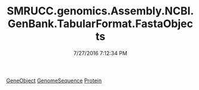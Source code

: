 ﻿---
title: SMRUCC.genomics.Assembly.NCBI.GenBank.TabularFormat.FastaObjects
date: 7/27/2016 7:12:34 PM
---

[GeneObject](T-SMRUCC.genomics.Assembly.NCBI.GenBank.TabularFormat.FastaObjects.GeneObject.html)
[GenomeSequence](T-SMRUCC.genomics.Assembly.NCBI.GenBank.TabularFormat.FastaObjects.GenomeSequence.html)
[Protein](T-SMRUCC.genomics.Assembly.NCBI.GenBank.TabularFormat.FastaObjects.Protein.html)
